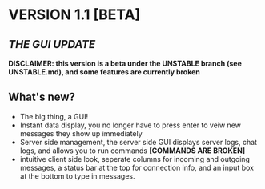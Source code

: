 # **VERSION 1.1 [BETA]**
## _THE GUI UPDATE_
  **DISCLAIMER: this version is a beta under the UNSTABLE branch (see UNSTABLE.md), and some features are currently broken**

## **What's new?**
* The big thing, a GUI!
* Instant data display, you no longer have to press enter to veiw new messages they show up immediately
* Server side management, the server side GUI displays server logs, chat logs, and allows you to run commands **[COMMANDS ARE BROKEN]** 
* intuitive client side look, seperate columns for incoming and outgoing messages, a status bar at the top for connection info, and an input box at the bottom to type in messages.
